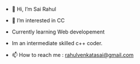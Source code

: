 - 👋 Hi, I’m Sai Rahul
- 👀 I’m interested in CC
- Currently learning Web developement
- Im an intermediate skilled c++ coder.

- 📫 How to reach me : rahulvenkatasai@gmail.com

